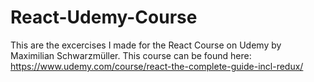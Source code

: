 # React-Udemy-Course
This are the excercises I made for the React Course on Udemy by Maximilian Schwarzmüller. This course can be found here: https://www.udemy.com/course/react-the-complete-guide-incl-redux/
